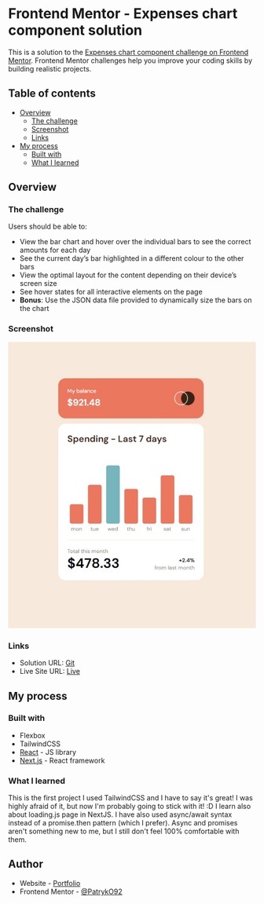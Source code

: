 # Frontend Mentor - Expenses chart component solution

This is a solution to the [Expenses chart component challenge on Frontend Mentor](https://www.frontendmentor.io/challenges/expenses-chart-component-e7yJBUdjwt). Frontend Mentor challenges help you improve your coding skills by building realistic projects.

## Table of contents

- [Overview](#overview)
  - [The challenge](#the-challenge)
  - [Screenshot](#screenshot)
  - [Links](#links)
- [My process](#my-process)
  - [Built with](#built-with)
  - [What I learned](#what-i-learned)

## Overview

### The challenge

Users should be able to:

- View the bar chart and hover over the individual bars to see the correct amounts for each day
- See the current day’s bar highlighted in a different colour to the other bars
- View the optimal layout for the content depending on their device’s screen size
- See hover states for all interactive elements on the page
- **Bonus**: Use the JSON data file provided to dynamically size the bars on the chart

### Screenshot

![](./readme/screenshot.jpg)

### Links

- Solution URL: [Git](https://github.com/PatrykO92/FrontendMentor_Expenses-chart-component)
- Live Site URL: [Live](https://frontend-mentor-expenses-chart-component-beta.vercel.app/)

## My process

### Built with

- Flexbox
- TailwindCSS
- [React](https://reactjs.org/) - JS library
- [Next.js](https://nextjs.org/) - React framework

### What I learned

This is the first project I used TailwindCSS and I have to say it's great! I was highly afraid of it, but now I'm probably going to stick with it! :D
I learn also about loading.js page in NextJS.
I have also used async/await syntax instead of a promise.then pattern (which I prefer).
Async and promises aren't something new to me, but I still don't feel 100% comfortable with them.

## Author

- Website - [Portfolio](https://patrykorlowski.netlify.app/)
- Frontend Mentor - [@PatrykO92](https://www.frontendmentor.io/profile/PatrykO92)
